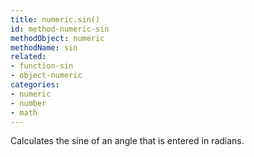 ```yaml
---
title: numeric.sin()
id: method-numeric-sin
methodObject: numeric
methodName: sin
related:
- function-sin
- object-numeric
categories:
- numeric
- number
- math
---
```


Calculates the sine of an angle that is entered in radians.